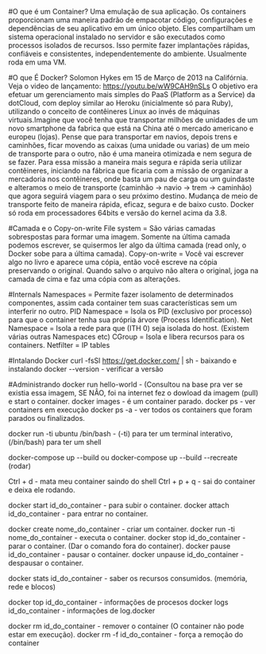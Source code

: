 #O que é um Container?
  Uma emulação de sua aplicação.
Os containers proporcionam uma maneira padrão de empacotar código, configurações e dependências de seu aplicativo em um único
objeto. Eles compartilham um sistema operacional instalado no servidor e são executados como processos isolados de recursos.
Isso permite fazer implantações rápidas, confiáveis e consistentes, independentemente do ambiente. Usualmente roda em uma VM.

#O que É Docker?
  Solomon Hykes em 15 de Março de 2013 na Califórnia. Veja o video de lançamento: https://youtu.be/wW9CAH9nSLs
O objetivo era efetuar um gerenciamento mais simples do PaaS (Platform as a Service) da dotCloud, com deploy similar ao Heroku
(inicialmente só para Ruby), utilizando o conceito de contêineres Linux ao invés de máquinas virtuais.Imagine que você tenha 
que transportar milhões de unidades de um novo smartphone da fabrica que está na China até o mercado americano e europeu 
(lojas). Pense que para transportar em navios, depois trens e caminhões, ficar movendo as caixas (uma unidade ou varias) de 
um meio de transporte para o outro, não é uma maneira otimizada e nem segura de se fazer.
Para essa missão a maneira mais segura e rápida seria utilizar contêineres, iniciando na fábrica que ficaria com a missão de
organizar a mercadoria nos contêineres, onde basta um pau de carga ou um guindaste e alteramos o meio de transporte 
(caminhão -> navio -> trem -> caminhão) que agora seguirá viagem para o seu próximo destino. Mudança de meio de transporte
feito de maneira rápida, eficaz, segura e de baixo custo.
  Docker só roda em processadores 64bits e versão do kernel acima da 3.8.
  
#Camada e o Copy-on-write
  File system = São várias camadas sobrespostas para formar uma imagem. Somente na última camada podemos escrever, se quisermos
ler algo da última camada (read only, o Docker sobe para a última camada).
  Copy-on-write = Você vai escrever algo no livro e aparece uma cópia, então você escreve na cópia preservando o original. Quando
  salvo o arquivo não altera o original, joga na camada de cima e faz uma cópia com as alterações.
  
#Internals
    Namespaces = Permite fazer isolamento de determinados componentes, assim cada container tem suas características sem um 
  interferir no outro.
  PID Namespace = Isola os PID (exclusivo por processo) para que o container tenha sua própria árvore (Process Identification). 
  Net Namespace = Isola a rede para que (ITH 0) seja isolada do host.
  (Existem várias outras Namespaces etc) 
    CGroup = Isola e libera recursos para os containers.
    Netfilter = IP tables 
    
#Intalando Docker
  curl -fsSl https://get.docker.com/ | sh - baixando e instalando
  docker --version - verificar a versão
  
#Administrando
  docker run hello-world - (Consultou na base pra ver se existia essa imagem, SE NÂO, foi na internet fez o dowload da imagem (pull)
e start o container.
  docker images - é um container parado.
  docker ps - ver containers em execução
  docker ps -a - ver todos os containers que foram parados ou finalizados.
  
  docker run -ti ubuntu /bin/bash - (-ti) para ter um terminal interativo, (/bin/bash) para ter um shell
  
  docker-compose up --build ou docker-compose up --build --recreate (rodar)
  
  Ctrl + d - mata meu container saindo do shell
  Ctrl + p + q - sai do container e deixa ele rodando.
  
  docker start id_do_container - para subir o container.
  docker attach id_do_container - para entrar no container.
  
  
  docker create nome_do_container - criar um container.
  docker run -ti nome_do_container - executa o container.
  docker stop id_do_container - parar o container. (Dar o comando fora do container).
  docker pause id_do_container - pausar o container.
  docker unpause id_do_container - despausar o container.
  
  docker stats id_do_container - saber os recursos consumidos. (memória, rede e blocos)
  
  docker top id_do_container - informações de procesos
  docker logs id_do_container - informações de log.docker
  
  docker rm id_do_container - remover o container (O container não pode estar em execução).
  docker rm -f id_do_container  - força a remoção do container
  
 
  
  
  
  
  
  
  
  
  
  
